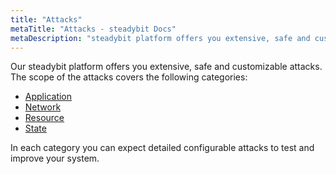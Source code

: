 ```yaml
---
title: "Attacks"
metaTitle: "Attacks - steadybit Docs"
metaDescription: "steadybit platform offers you extensive, safe and customizable attacks"
---
```

Our steadybit platform offers you extensive, safe and customizable attacks.
The scope of the attacks covers the following categories:

* [Application](attacks/application)
* [Network](attacks/network)
* [Resource](attacks/resource)
* [State](attacks/state)

In each category you can expect detailed configurable attacks to test and improve your system.
